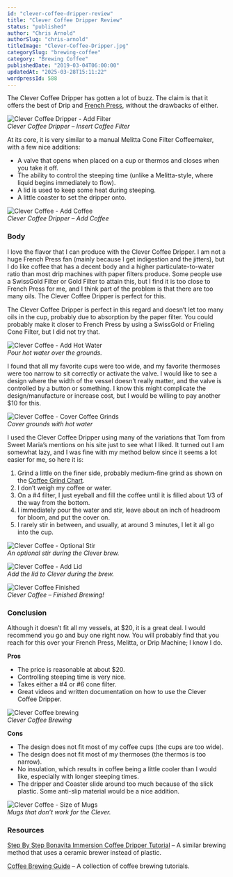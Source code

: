 ```yaml
---
id: "clever-coffee-dripper-review"
title: "Clever Coffee Dripper Review"
status: "published"
author: "Chris Arnold"
authorSlug: "chris-arnold"
titleImage: "Clever-Coffee-Dripper.jpg"
categorySlug: "brewing-coffee"
category: "Brewing Coffee"
publishedDate: "2019-03-04T06:00:00"
updatedAt: "2025-03-28T15:11:22"
wordpressId: 588
---
```


The Clever Coffee Dripper has gotten a lot of buzz. The claim is that it offers the best of Drip and [French Press](http://ineedcoffee.com/press-pot-tutorial/), without the drawbacks of either.

![Clever Coffee Dripper - Add Filter](ccd-11.jpg)  
*Clever Coffee Dripper – Insert Coffee Filter*

At its core, it is very similar to a manual Melitta Cone Filter Coffeemaker, with a few nice additions:

-   A valve that opens when placed on a cup or thermos and closes when you take it off.
-   The ability to control the steeping time (unlike a Melitta-style, where liquid begins immediately to flow).
-   A lid is used to keep some heat during steeping.
-   A little coaster to set the dripper onto.

![Clever Coffee - Add Coffee](ccd-2.jpg)  
*Clever Coffee Dripper – Add Coffee*

### Body

I love the flavor that I can produce with the Clever Coffee Dripper. I am not a huge French Press fan (mainly because I get indigestion and the jitters), but I do like coffee that has a decent body and a higher particulate-to-water ratio than most drip machines with paper filters produce. Some people use a SwissGold Filter or Gold Filter to attain this, but I find it is too close to French Press for me, and I think part of the problem is that there are too many oils. The Clever Coffee Dripper is perfect for this.

The Clever Coffee Dripper is perfect in this regard and doesn’t let too many oils in the cup, probably due to absorption by the paper filter. You could probably make it closer to French Press by using a SwissGold or Frieling Cone Filter, but I did not try that.

![Clever Coffee - Add Hot Water](ccd-3.jpg)  
*Pour hot water over the grounds.*

I found that all my favorite cups were too wide, and my favorite thermoses were too narrow to sit correctly or activate the valve. I would like to see a design where the width of the vessel doesn’t really matter, and the valve is controlled by a button or something. I know this might complicate the design/manufacture or increase cost, but I would be willing to pay another $10 for this.

![Clever Coffee - Cover Coffee Grinds](ccd-4.jpg)  
*Cover grounds with hot water*

I used the Clever Coffee Dripper using many of the variations that Tom from Sweet Maria’s mentions on his site just to see what I liked. It turned out I am somewhat lazy, and I was fine with my method below since it seems a lot easier for me, so here it is:

1.  Grind a little on the finer side, probably medium-fine grind as shown on the [Coffee Grind Chart](http://ineedcoffee.com/coffee-grind-chart/).
2.  I don’t weigh my coffee or water.
3.  On a #4 filter, I just eyeball and fill the coffee until it is filled about 1/3 of the way from the bottom.
4.  I immediately pour the water and stir, leave about an inch of headroom for bloom, and put the cover on.
5.  I rarely stir in between, and usually, at around 3 minutes, I let it all go into the cup.

![Clever Coffee - Optional Stir](ccd-6.jpg)  
*An optional stir during the Clever brew.*

![Clever Coffee - Add Lid](ccd-5.jpg)  
*Add the lid to Clever during the brew.*

![Clever Coffee Finished](ccd-9.jpg)  
*Clever Coffee – Finished Brewing!*

### Conclusion

Although it doesn’t fit all my vessels, at $20, it is a great deal. I would recommend you go and buy one right now. You will probably find that you reach for this over your French Press, Melitta, or Drip Machine; I know I do.

**Pros**

-   The price is reasonable at about $20.
-   Controlling steeping time is very nice.
-   Takes either a #4 or #6 cone filter.
-   Great videos and written documentation on how to use the Clever Coffee Dripper.

![Clever Coffee brewing](ccd-7.jpg)  
*Clever Coffee Brewing*

**Cons**

-   The design does not fit most of my coffee cups (the cups are too wide).
-   The design does not fit most of my thermoses (the thermos is too narrow).
-   No insulation, which results in coffee being a little cooler than I would like, especially with longer steeping times.
-   The dripper and Coaster slide around too much because of the slick plastic. Some anti-slip material would be a nice addition.

![Clever Coffee - Size of Mugs](ccd-8.jpg)  
*Mugs that don’t work for the Clever.*

### Resources

[Step By Step Bonavita Immersion Coffee Dripper Tutorial](http://ineedcoffee.com/step-step-bonavita-immersion-coffee-dripper-tutorial/) – A similar brewing method that uses a ceramic brewer instead of plastic.

[Coffee Brewing Guide](http://ineedcoffee.com/coffee-brewing-guide/) – A collection of coffee brewing tutorials.